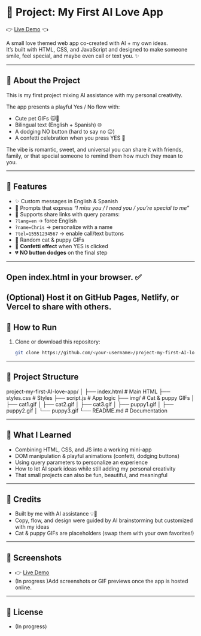 # 💖 Project: My First AI Love App

👉 [Live Demo](https://yourusername.github.io/project-my-first-AI-love-app/) 👈

A small love themed web app co-created with AI + my own ideas.  
It’s built with HTML, CSS, and JavaScript and designed to make someone smile, feel special, and maybe even call or text you. ✨

---

## 🌟 About the Project
This is my first project mixing AI assistance with my personal creativity.  

The app presents a playful Yes / No flow with:
- Cute pet GIFs 🐱🐶  
- Bilingual text (English + Spanish) 🌐  
- A dodging NO button (hard to say no 😉)  
- A confetti celebration when you press YES 🎉  

The vibe is romantic, sweet, and universal you can share it with friends, family, or that special someone to remind them how much they mean to you.

---

## 🎨 Features
- ✨ Custom messages in English & Spanish  
- 💌 Prompts that express *“I miss you / I need you / you’re special to me”*  
- 📱 Supports share links with query params:  
- `?lang=en` → force English  
- `?name=Chris` → personalize with a name  
- `?tel=15551234567` → enable call/text buttons  
- 🐾 Random cat & puppy GIFs  
- 🎉 **Confetti effect** when YES is clicked  
- 💔 **NO button dodges** on the final step  

---

## Open index.html in your browser. ✅

## (Optional) Host it on GitHub Pages, Netlify, or Vercel to share with others.

## 🚀 How to Run

1. Clone or download this repository:
   ```bash
   git clone https://github.com/<your-username>/project-my-first-AI-love-app.git

---

## 📂 Project Structure

project-my-first-AI-love-app/
│
├── index.html        # Main HTML
├── styles.css        # Styles
├── script.js         # App logic
├── img/              # Cat & puppy GIFs
│   ├── cat1.gif
│   ├── cat2.gif
│   ├── cat3.gif
│   ├── puppy1.gif
│   ├── puppy2.gif
│   └── puppy3.gif
└── README.md         # Documentation

---

## 🧠 What I Learned

- Combining HTML, CSS, and JS into a working mini-app
- DOM manipulation & playful animations (confetti, dodging buttons)
- Using query parameters to personalize an experience
- How to let AI spark ideas while still adding my personal creativity
- That small projects can also be fun, beautiful, and meaningful

---

## 🤝 Credits
- Built by me with AI assistance 💡🤖
- Copy, flow, and design were guided by AI brainstorming but customized with my ideas
- Cat & puppy GIFs are placeholders (swap them with your own favorites!)

---

## 📸 Screenshots   

- 👉 [Live Demo](https://yourusername.github.io/project-my-first-AI-love-app/)
- (In progress )Add screenshots or GIF previews once the app is hosted online.

---

## 📜 License

- (In progress)







